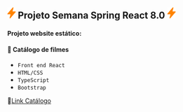 ## ![DevSuperior logo](https://raw.githubusercontent.com/devsuperior/bds-assets/main/ds/devsuperior-logo-small.png) Projeto Semana Spring React 8.0 ![DevSuperior logo](https://raw.githubusercontent.com/devsuperior/bds-assets/main/ds/devsuperior-logo-small.png)



#### Projeto website estático:

####  :movie_camera: Catálogo de filmes

- `Front end React` 
- `HTML/CSS`
- `TypeScript`
- `Bootstrap`



:link:[Link Catálogo](https://eaemafe.github.io/dsmovie-mafe/)

